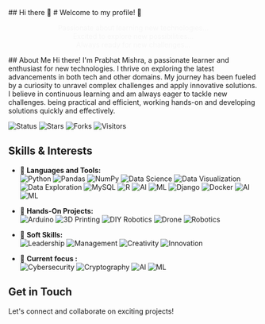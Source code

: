 <head>
  <style>
    @keyframes fadeInOut {
      0% { opacity: 0; }
      50% { opacity: 1; }
      100% { opacity: 0; }
    }
    .animated-span {
      opacity: 0;
      animation: fadeInOut 5s linear infinite;
    }
  </style>
</head>

<body>
  ## Hi there 👋
  # Welcome to my profile! 🚀

  <!-- Animated lines -->
  <p align="center">
    <span class="animated-span">Passionate about learning new technologies...</span><br>
    <span class="animated-span">Excited to explore new possibilities...</span><br>
    <span class="animated-span">Always ready for new challenges...</span>
  </p>
  <!-- Rest of your content -->
## About Me
Hi there! I'm Prabhat Mishra, a passionate learner and enthusiast for new technologies. I thrive on exploring the latest advancements in both tech and other domains. My journey has been fueled by a curiosity to unravel complex challenges and apply innovative solutions. I believe in continuous learning and am always eager to tackle new challenges.
being practical and efficient, working hands-on and developing solutions quickly and effectively.

<!-- Badges -->
![Status](https://img.shields.io/badge/status-updating-brightgreen)
![Stars](https://img.shields.io/github/stars/PrabhatMishra/Prabhat-Mishra)
![Forks](https://img.shields.io/github/forks/PrabhatMishra/Prabhat-Mishra)
![Visitors](https://visitor-badge.glitch.me/badge?page_id=PrabhatMishra.Prabhat-Mishra)

<!-- Uncomment this line to show GitHub Streak -->
<!-- [![GitHub Streak](https://streak-stats.demolab.com/?user=PrabhatMishra)](https://git.io/streak-stats) -->

## Skills & Interests
- 🌟 **Languages and Tools:**  
  ![Python](https://img.shields.io/badge/-Python-000?&logo=Python)
  ![Pandas](https://img.shields.io/badge/-Pandas-000?&logo=Pandas)
  ![NumPy](https://img.shields.io/badge/-NumPy-000?&logo=NumPy)
  ![Data Science](https://img.shields.io/badge/-Data%20Science-000?&logo=DataCamp)
  ![Data Visualization](https://img.shields.io/badge/-Data%20Visualization-000?&logo=DataCamp)
  ![Data Exploration](https://img.shields.io/badge/-Data%20Exploration-000?&logo=DataCamp)
  ![MySQL](https://img.shields.io/badge/-MySQL-000?&logo=MySQL)
  ![R](https://img.shields.io/badge/-R-000?&logo=R)
  ![AI](https://img.shields.io/badge/-Artificial%20Intelligence-000?&logo=OpenAI)
  ![ML](https://img.shields.io/badge/-Machine%20Learning-000?&logo=TensorFlow)
  ![Django](https://img.shields.io/badge/-Django-000?&logo=Django)
  ![Docker](https://img.shields.io/badge/-Docker-000?&logo=Docker)
  ![AI](https://img.shields.io/badge/-Artificial%20Intelligence-000?&logo=OpenAI)
  ![ML](https://img.shields.io/badge/-Machine%20Learning-000?&logo=TensorFlow)


- 🌟 **Hands-On Projects:**  
  ![Arduino](https://img.shields.io/badge/-Arduino-000?&logo=Arduino)
  ![3D Printing](https://img.shields.io/badge/-3D%20Printing-000?&logo=Thingiverse)
  ![DIY Robotics](https://img.shields.io/badge/-DIY%20Robotics-000?&logo=Robot)
  ![Drone](https://img.shields.io/badge/-Drone-000?&logo=Drone)
  ![Robotics](https://img.shields.io/badge/-Robotics-000?&logo=Robotics)

- 🌟 **Soft Skills:**  
  ![Leadership](https://img.shields.io/badge/-Leadership-000?&logo=Leadership)
  ![Management](https://img.shields.io/badge/-Management-000?&logo=Management)
  ![Creativity](https://img.shields.io/badge/-Creativity-000?&logo=Creativity)
  ![Innovation](https://img.shields.io/badge/-Innovation-000?&logo=Innovation)

- 🌟 **Current focus :**  
  ![Cybersecurity](https://img.shields.io/badge/-Cybersecurity-000?&logo=Hack%20The%20Box)
  ![Cryptography](https://img.shields.io/badge/-Cryptography-000?&logo=Cryptography)
  ![AI](https://img.shields.io/badge/-Artificial%20Intelligence-000?&logo=OpenAI)
  ![ML](https://img.shields.io/badge/-Machine%20Learning-000?&logo=TensorFlow)

## Get in Touch
Let's connect and collaborate on exciting projects!
</body>

 

<!--
**COBR-A/COBR-A** is a ✨ _special_ ✨ repository because its `README.md` (this file) appears on your GitHub profile.

Here are some ideas to get you started:

- 🔭 I’m currently working on ...
- 🌱 I’m currently learning ...
- 👯 I’m looking to collaborate on ...
- 🤔 I’m looking for help with ...
- 💬 Ask me about ...
- 📫 How to reach me: ...
- 😄 Pronouns: ...
- ⚡ Fun fact: ...
-->
